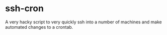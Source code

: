 # ssh-cron

A very hacky script to very quickly ssh into a number of machines and make automated changes to a crontab.
